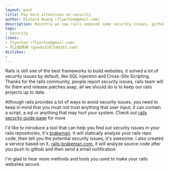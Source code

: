```yaml
---
layout: post
title: Pay more attentions on security
author: Richard Huang (flyerhzm@gmail.com)
description: Recently we saw rails exposed some security issues, github was attacked, rubygems.org was crashed, they all remind us we must pay more attentions on our rails projects.
tags:
- security
likes:
- flyerhzm (flyerhzm@gmail.com)
- 风之暗殇典 (gaodu328110@163.com)
dislikes:
- 
---
```

Rails is still one of the best frameworks to build websites, it solved a lot of security issues by default, like SQL injection and Cross-Site Scripting. Thanks for the rails community, people report security issues, rails team will fix them and release patches asap, all we should do is to keep our rails projects up to date.

Although rails provides a lot of ways to avoid security issues, you need to keep in mind that you must not trust anything that user input, it can contain a script, a sql or anything that may hurt your system. Check out [rails security guide page](http://guides.rubyonrails.org/security.html) for more

I'd like to introduce a tool that can help you find out security issues in your rails repositories, it's [brakeman](https://github.com/presidentbeef/brakeman). It will statically analyze your rails repo code, then tell you the potential security issues, it's awesome. I also created a service based on it, [rails-brakeman.com](http://rails-bestpractices.com), it will analyze source code after you push to github and then send a email notification.

I'm glad to hear more methods and tools you used to make your rails websites secure.
